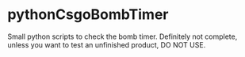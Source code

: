 # pythonCsgoBombTimer
Small python scripts to check the bomb timer. Definitely not complete, unless you want to test an unfinished product, DO NOT USE.

